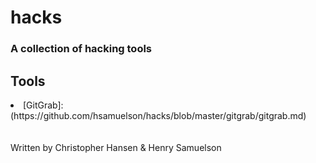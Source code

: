 # hacks
### A collection of hacking tools

## Tools
<li>[GitGrab]:(https://github.com/hsamuelson/hacks/blob/master/gitgrab/gitgrab.md)</li>

<br>
<br>
Written by Christopher Hansen & Henry Samuelson
